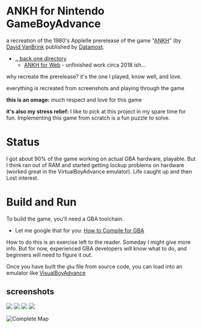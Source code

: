 # ANKH for Nintendo GameBoyAdvance

a recreation of the 1980's AppleIIe prerelease of the game "[ANKH](http://dvb.omino.com/dvb/software/ankh/index.html)" (by [David VanBrink](http://metareal.net/) published by [Datamost](https://en.wikipedia.org/wiki/Datamost).  

 * [.. back one directory](../../..) 
   * [ANKH for Web](../Web) - unfinished work circa 2018 ish...

why recreate the prerelease?  it's the one I played, know well, and love.

everything is recreated from screenshots and playing through the game

**this is an omage:**  much respect and love for this game

**it's also my stress relief:**  I like to pick at this project in my spare time for fun.  Implementing this game from scratch is a fun puzzle to solve.

# Status
I got about 90% of the game working on actual GBA hardware, playable.  But I think ran out of RAM and started getting lockup problems on hardware (worked great in the VirtualBoyAdvance emulator).   Life caught up and then Lost interest.

# Build and Run

To build the game, you'll need a GBA toolchain.
 * Let me google that for you: [How to Compile for GBA](https://www.google.com/search?q=how+to+compile+for+GBA&oq=how+to+compile+for+GBA)

How to do this is an exercise left to the reader.  Someday I might give more info.  But for now, experienced GBA developers will know what to do, and beginners will need to figure it out.

Once you have built the `gba` file from source code, you can load into an emulator like [VisualBoyAdvance](https://www.google.com/search?q=visualboyadvance&oq=visualboyadvance)

## screenshots

![](../reference/screenshots/64rooms.an.adventure.in.the.metareal.world.png)
![](../reference/screenshots/room1x1.png)
![](../reference/screenshots/this.is.a.preliminary.version.png)
![](../reference/art/2767440-ankh_apple_ii_1_1.jpg)

![ [Complete Map](../reference/map/ankhmap.jpg) ](../reference/map/ankhmap-placement.gif)
